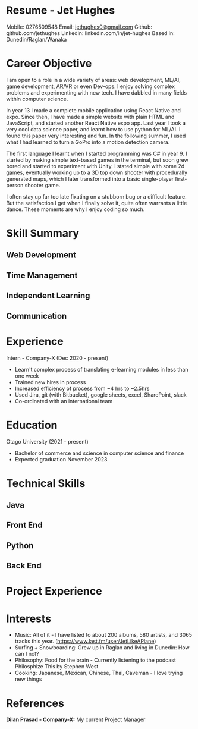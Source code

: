 # Resume - Jet Hughes

Mobile: 0276509548
Email: jethughes0@gmail.com
Github: github.com/jethughes
Linkedin: linkedin.com/in/jet-hughes 
Based in: Dunedin/Raglan/Wanaka

# Career Objective
I am open to a role in a wide variety of areas: web development, ML/AI, game development, AR/VR or even Dev-ops. I enjoy solving complex problems and experimenting with new tech. I have dabbled in many fields within computer science.

In year 13 I made a complete mobile application using React Native and expo. Since then, I have made a simple website with plain HTML and JavaScript, and started another React Native expo app. Last year I took a very cool data science paper, and learnt how to use python for ML/AI. I found this paper very interesting and fun. In the following summer, I used what I had learned to turn a GoPro into a motion detection camera.

The first language I learnt when I started programming was C# in year 9. I started by making simple text-based games in the terminal, but soon grew bored and started to experiment with Unity. I stated simple with some 2d games, eventually working up to a 3D top down shooter with procedurally generated maps, which I later transformed into a basic single-player first-person shooter game. 

I often stay up far too late fixating on a stubborn bug or a difficult feature. But the satisfaction I get when I finally solve it, quite often warrants a little dance. These moments are why I enjoy coding so much.

# Skill Summary

## Web Development

## 

## Time Management

## Independent Learning

## Communication


# Experience
Intern - Company-X (Dec 2020 - present)
- Learn't complex process of translating e-learning modules in less than one week
- Trained new hires in process
- Increased efficiency of process from ~4 hrs to ~2.5hrs
- Used Jira, git (with Bitbucket), google sheets, excel, SharePoint, slack
- Co-ordinated with an international team

# Education
Otago University (2021 - present)
- Bachelor of commerce and science in computer science and finance
- Expected graduation November 2023

# Technical Skills
## Java

## Front End

## Python

## Back End

# Project Experience

# Interests
- Music: All of it - I have listed to about 200 albums, 580 artists, and 3065 tracks this year. (https://www.last.fm/user/JetLikeAPlane)
- Surfing + Snowboarding: Grew up in Raglan and living in Dunedin: How can I not?
- Philosophy: Food for the brain - Currently listening to the podcast Philosphize This by Stephen West
- Cooking: Japanese, Mexican, Chinese, Thai, Caveman - I love trying new things

# References
**Dilan Prasad - Company-X:** My current Project Manager